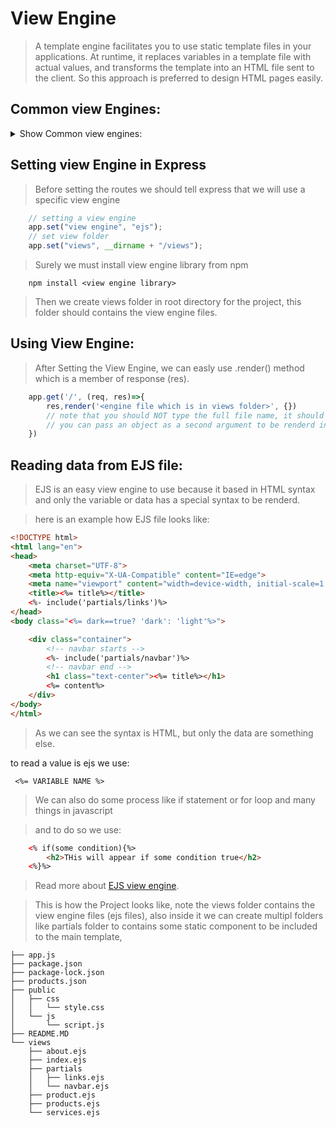 # View Engine

> A template engine facilitates you to use static template files in your applications. At runtime, it replaces variables in a template file with actual values, and transforms the template into an HTML file sent to the client. So this approach is preferred to design HTML pages easily.

## Common view Engines:
<details><summary>Show Common view engines:</summary>
<ul>
<li><a href="https://ejs.co/">EJS</a></li>
<li><a href="https://pugjs.org/api/getting-started.html">PUG</a></li>
<li><a href="https://mustache.github.io/">Mustache</a></li>
<li><a href="https://www.dustjs.com/">Dust</a></li>
<li><a href="https://handlebarsjs.com/">Handlebars</a></li>
</ul>
</details>

## Setting view Engine in Express

> Before setting the routes we should tell express that we will use a specific view engine
```javascript
    // setting a view engine
    app.set("view engine", "ejs");
    // set view folder
    app.set("views", __dirname + "/views");
```
> Surely we must install view engine library from npm

```
    npm install <view engine library>
```
> Then we create views folder in root directory for the project, this folder should contains the view engine files.

## Using View Engine:
> After Setting the View Engine, we can easly use .render() method which is a member of response (res).

```javascript
    app.get('/', (req, res)=>{
        res,render('<engine file which is in views folder>', {})
        // note that you should NOT type the full file name, it should be without extention
        // you can pass an object as a second argument to be renderd in the template.
    })
```

## Reading data from EJS file:
> EJS is an easy view engine to use because it based in HTML syntax and only the variable or data has a special syntax to be renderd.

> here is an example how EJS file looks like:

```html
<!DOCTYPE html>
<html lang="en">
<head>
    <meta charset="UTF-8">
    <meta http-equiv="X-UA-Compatible" content="IE=edge">
    <meta name="viewport" content="width=device-width, initial-scale=1.0">
    <title><%= title%></title>
    <%- include('partials/links')%>
</head>
<body class="<%= dark==true? 'dark': 'light'%>">

    <div class="container">
        <!-- navbar starts -->
        <%- include('partials/navbar')%>
        <!-- navbar end -->
        <h1 class="text-center"><%= title%></h1>
        <%= content%>
    </div>
</body>
</html>
```

> As we can see the syntax is HTML, but only the data are something else.

to read a value is ejs we use:

``` <%= VARIABLE NAME %>```

> We can also do some process like if statement or for loop and many things in javascript

> and to do so we use:

```html
    <% if(some condition){%> 
        <h2>THis will appear if some condition true</h2>
    <%}%>
```

> Read more about [EJS view engine](https://ejs.co/).

> This is how the Project looks like, note the views folder contains the view engine files (ejs files), also inside it we can create multipl folders like partials folder to contains some static component to be included to the main template,


```
├── app.js
├── package.json
├── package-lock.json
├── products.json
├── public
│   ├── css
│   │   └── style.css
│   └── js
│       └── script.js
├── README.MD
└── views
    ├── about.ejs
    ├── index.ejs
    ├── partials
    │   ├── links.ejs
    │   └── navbar.ejs
    ├── product.ejs
    ├── products.ejs
    └── services.ejs
```



